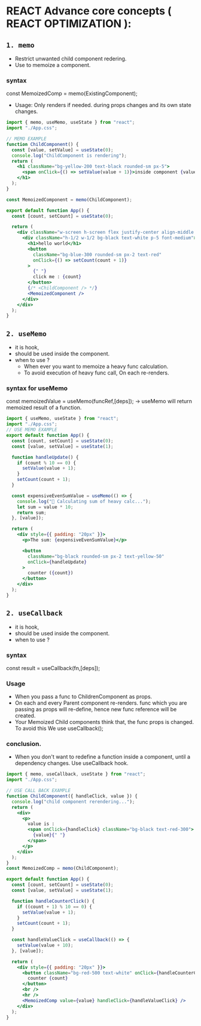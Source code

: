 # REACT Advance core concepts ( REACT OPTIMIZATION ):

## `1. memo`

- Restrict unwanted child component redering.
- Use to memoize a component.

### syntax

const MemoizedComp = memo(ExistingComponent);

- Usage:
  Only renders if needed.
  during props changes and its own state changes.

```jsx
import { memo, useMemo, useState } from "react";
import "./App.css";

// MEMO EXAMPLE
function ChildComponent() {
  const [value, setValue] = useState(0);
  console.log("ChildComponent is rendering");
  return (
    <h1 className="bg-yellow-200 text-black rounded-sm px-5">
      <span onClick={() => setValue(value + 1)}>inside component {value}</span>
    </h1>
  );
}

const MemoizedComponent = memo(ChildComponent);

export default function App() {
  const [count, setCount] = useState(0);

  return (
    <div className="w-screen h-screen flex justify-center align-middle items-center">
      <div className="h-1/2 w-1/2 bg-black text-white p-5 font-medium">
        <h1>hello world</h1>
        <button
          className="bg-blue-300 rounded-sm px-2 text-red"
          onClick={() => setCount(count + 1)}
        >
          {" "}
          click me : {count}
        </button>
        {/* <ChildComponent /> */}
        <MemoizedComponent />
      </div>
    </div>
  );
}
```

## `2. useMemo`

- it is hook,
- should be used inside the component.
- when to use ?
  - When ever you want to memoize a
    heavy func calculation.
  - To avoid execution of heavy func call,
    On each re-renders.

### syntax for useMemo

const memoizedValue = useMemo(funcRef,[deps]);
-> useMemo will return memoized result
of a function.

```jsx
import { useMemo, useState } from "react";
import "./App.css";
// USE MEMO EXAMPLE
export default function App() {
  const [count, setCount] = useState(0);
  const [value, setValue] = useState(1);

  function handleUpdate() {
    if (count % 10 == 0) {
      setValue(value + 1);
    }
    setCount(count + 1);
  }

  const expensiveEvenSumValue = useMemo(() => {
    console.log("👹 Calculating sum of heavy calc...");
    let sum = value * 10;
    return sum;
  }, [value]);

  return (
    <div style={{ padding: "20px" }}>
      <p>The sum: {expensiveEvenSumValue}</p>

      <button
        className="bg-black rounded-sm px-2 text-yellow-50"
        onClick={handleUpdate}
      >
        counter ({count})
      </button>
    </div>
  );
}
```

## `2. useCallback`

- it is hook,
- should be used inside the component.
- when to use ?

### syntax

const result = useCallback(fn,[deps]);

### Usage

- When you pass a func to ChildrenComponent as props.
- On each and every Parent component re-renders. func which you are passing as props will re-define, hence new func reference will be created.
- Your Memoized Child components think that,
  the func props is changed. To avoid this
  We use useCallback();

### conclusion.

- When you don't want to redefine a function inside a component, until a dependency changes. Use useCallback hook.

```jsx
import { memo, useCallback, useState } from "react";
import "./App.css";

// USE CALL BACK EXAMPLE
function ChildComponent({ handleClick, value }) {
  console.log("child component rerendering...");
  return (
    <div>
      <p>
        value is :
        <span onClick={handleClick} className="bg-black text-red-300">
          {value}{" "}
        </span>
      </p>
    </div>
  );
}
const MemoizedComp = memo(ChildComponent);

export default function App() {
  const [count, setCount] = useState(0);
  const [value, setValue] = useState(1);

  function handleCounterClick() {
    if ((count + 1) % 10 == 0) {
      setValue(value + 1);
    }
    setCount(count + 1);
  }

  const handleValueClick = useCallback(() => {
    setValue(value + 10);
  }, [value]);

  return (
    <div style={{ padding: "20px" }}>
      <button className="bg-red-500 text-white" onClick={handleCounterClick}>
        counter {count}
      </button>
      <br />
      <hr />
      <MemoizedComp value={value} handleClick={handleValueClick} />
    </div>
  );
}
```

